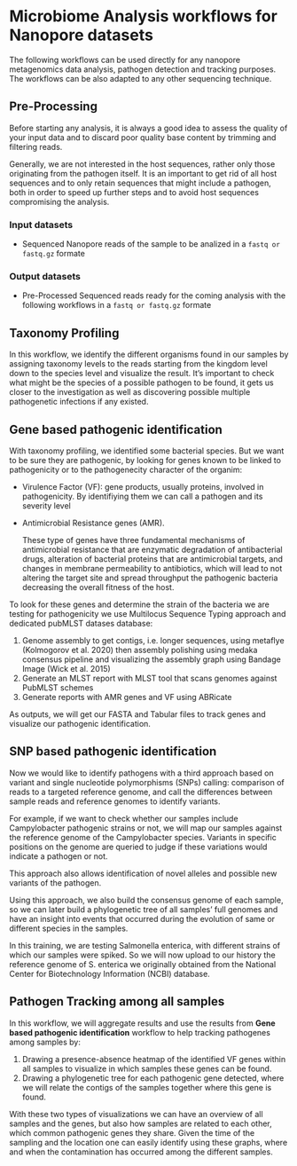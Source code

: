 # Microbiome Analysis workflows for Nanopore datasets

The following workflows can be used directly for any nanopore metagenomics data analysis, pathogen detection and tracking purposes. The workflows can be also adapted to any other sequencing technique.

## Pre-Processing

Before starting any analysis, it is always a good idea to assess the quality of your input data and to discard poor quality base content by trimming and filtering reads.

Generally, we are not interested in the host sequences, rather only those originating from the pathogen itself. It is an important to get rid of all host sequences and to only retain sequences that might include a pathogen, both in order to speed up further steps and to avoid host sequences compromising the analysis.

### Input datasets

- Sequenced Nanopore reads of the sample to be analized in a `fastq or fastq.gz` formate

### Output datasets

- Pre-Processed Sequenced reads ready for the coming analysis with the following workflows in a `fastq or fastq.gz` formate

## Taxonomy Profiling

In this workflow, we identify the different organisms found in our samples by assigning taxonomy levels to the reads starting from the kingdom level down to the species level and visualize the result. It’s important to check what might be the species of a possible pathogen to be found, it gets us closer to the investigation as well as discovering possible multiple pathogenetic infections if any existed.

## Gene based pathogenic identification

With taxonomy profiling, we identified some bacterial species. But we want to be sure they are pathogenic, by looking for genes known to be linked to pathogenicity or to the pathogenecity character of the organim:

- Virulence Factor (VF): gene products, usually proteins, involved in pathogenicity. By identifiying them we can call a pathogen and its severity level

- Antimicrobial Resistance genes (AMR).

    These type of genes have three fundamental mechanisms of antimicrobial resistance that are enzymatic degradation of antibacterial drugs, alteration of bacterial proteins that are antimicrobial targets, and changes in membrane permeability to antibiotics, which will lead to not altering the target site and spread throughput the pathogenic bacteria decreasing the overall fitness of the host.

To look for these genes and determine the strain of the bacteria we are testing for pathogenicity we use Multilocus Sequence Typing approach and dedicated pubMLST datases database:

1. Genome assembly to get contigs, i.e. longer sequences, using metaflye (Kolmogorov et al. 2020) then assembly polishing using medaka consensus pipeline and visualizing the assembly graph using Bandage Image (Wick et al. 2015)
2. Generate an MLST report with MLST tool that scans genomes against PubMLST schemes
3. Generate reports with AMR genes and VF using ABRicate

As outputs, we will get our FASTA and Tabular files to track genes and visualize our pathogenic identification.

## SNP based pathogenic identification

Now we would like to identify pathogens with a third approach based on variant and single nucleotide polymorphisms (SNPs) calling: comparison of reads to a targeted reference genome, and call the differences between sample reads and reference genomes to identify variants.

For example, if we want to check whether our samples include Campylobacter pathogenic strains or not, we will map our samples against the reference genome of the Campylobacter species. Variants in specific positions on the genome are queried to judge if these variations would indicate a pathogen or not.

This approach also allows identification of novel alleles and possible new variants of the pathogen.

Using this approach, we also build the consensus genome of each sample, so we can later build a phylogenetic tree of all samples’ full genomes and have an insight into events that occurred during the evolution of same or different species in the samples.

In this training, we are testing Salmonella enterica, with different strains of which our samples were spiked. So we will now upload to our history the reference genome of S. enterica we originally obtained from the National Center for Biotechnology Information (NCBI) database.


## Pathogen Tracking among all samples

In this workflow, we will aggregate results and use the results from **Gene based pathogenic identification** workflow to help tracking pathogenes among samples by:

1. Drawing a presence-absence heatmap of the identified VF genes within all samples to visualize in which samples these genes can be found.
2. Drawing a phylogenetic tree for each pathogenic gene detected, where we will relate the contigs of the samples together where this gene is found.

With these two types of visualizations we can have an overview of all samples and the genes, but also how samples are related to each other, which common pathogenic genes they share. Given the time of the sampling and the location one can easily identify using these graphs, where and when the contamination has occurred among the different samples.
